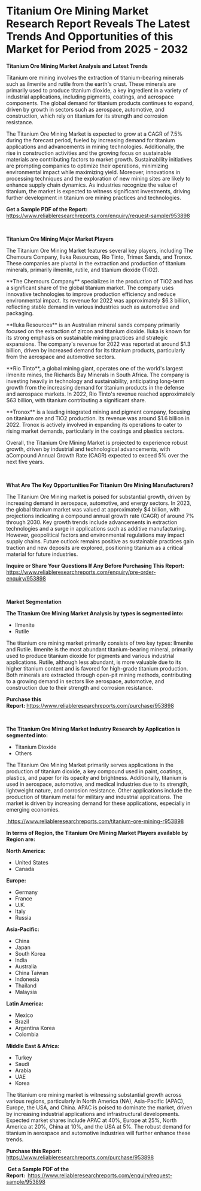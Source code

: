 <p><h1>Titanium Ore Mining Market Research Report Reveals The Latest Trends And Opportunities of this Market for Period from 2025 - 2032</h1></p><p><strong>Titanium Ore Mining Market Analysis and Latest Trends</strong></p>
<p><p>Titanium ore mining involves the extraction of titanium-bearing minerals such as ilmenite and rutile from the earth's crust. These minerals are primarily used to produce titanium dioxide, a key ingredient in a variety of industrial applications, including pigments, coatings, and aerospace components. The global demand for titanium products continues to expand, driven by growth in sectors such as aerospace, automotive, and construction, which rely on titanium for its strength and corrosion resistance.</p><p>The Titanium Ore Mining Market is expected to grow at a CAGR of 7.5% during the forecast period, fueled by increasing demand for titanium applications and advancements in mining technologies. Additionally, the rise in construction activities and the growing focus on sustainable materials are contributing factors to market growth. Sustainability initiatives are prompting companies to optimize their operations, minimizing environmental impact while maximizing yield. Moreover, innovations in processing techniques and the exploration of new mining sites are likely to enhance supply chain dynamics. As industries recognize the value of titanium, the market is expected to witness significant investments, driving further development in titanium ore mining practices and technologies.</p></p>
<p><strong>Get a Sample PDF of the Report:&nbsp;</strong> <a href="https://www.reliableresearchreports.com/enquiry/request-sample/953898?utm_campaign=7&utm_medium=2&utm_source=Github&utm_content=ia&utm_term=18042025&utm_id=titanium-ore-mining">https://www.reliableresearchreports.com/enquiry/request-sample/953898</a></p>
<p>&nbsp;</p>
<p><strong>Titanium Ore Mining Major Market Players</strong></p>
<p><p>The Titanium Ore Mining Market features several key players, including The Chemours Company, Iluka Resources, Rio Tinto, Trimex Sands, and Tronox. These companies are pivotal in the extraction and production of titanium minerals, primarily ilmenite, rutile, and titanium dioxide (TiO2).</p><p>**The Chemours Company** specializes in the production of TiO2 and has a significant share of the global titanium market. The company uses innovative technologies to improve production efficiency and reduce environmental impact. Its revenue for 2022 was approximately $6.3 billion, reflecting stable demand in various industries such as automotive and packaging.</p><p>**Iluka Resources** is an Australian mineral sands company primarily focused on the extraction of zircon and titanium dioxide. Iluka is known for its strong emphasis on sustainable mining practices and strategic expansions. The company's revenue for 2022 was reported at around $1.3 billion, driven by increased demand for its titanium products, particularly from the aerospace and automotive sectors.</p><p>**Rio Tinto**, a global mining giant, operates one of the world's largest ilmenite mines, the Richards Bay Minerals in South Africa. The company is investing heavily in technology and sustainability, anticipating long-term growth from the increasing demand for titanium products in the defense and aerospace markets. In 2022, Rio Tinto's revenue reached approximately $63 billion, with titanium contributing a significant share.</p><p>**Tronox** is a leading integrated mining and pigment company, focusing on titanium ore and TiO2 production. Its revenue was around $1.6 billion in 2022. Tronox is actively involved in expanding its operations to cater to rising market demands, particularly in the coatings and plastics sectors.</p><p>Overall, the Titanium Ore Mining Market is projected to experience robust growth, driven by industrial and technological advancements, with aCompound Annual Growth Rate (CAGR) expected to exceed 5% over the next five years.</p></p>
<p>&nbsp;</p>
<p><strong>What Are The Key Opportunities For Titanium Ore Mining Manufacturers?</strong></p>
<p><p>The Titanium Ore Mining market is poised for substantial growth, driven by increasing demand in aerospace, automotive, and energy sectors. In 2023, the global titanium market was valued at approximately $4 billion, with projections indicating a compound annual growth rate (CAGR) of around 7% through 2030. Key growth trends include advancements in extraction technologies and a surge in applications such as additive manufacturing. However, geopolitical factors and environmental regulations may impact supply chains. Future outlook remains positive as sustainable practices gain traction and new deposits are explored, positioning titanium as a critical material for future industries.</p></p>
<p><strong>Inquire or Share Your Questions If Any Before Purchasing This Report:</strong> <a href="https://www.reliableresearchreports.com/enquiry/pre-order-enquiry/953898?utm_campaign=7&utm_medium=2&utm_source=Github&utm_content=ia&utm_term=18042025&utm_id=titanium-ore-mining">https://www.reliableresearchreports.com/enquiry/pre-order-enquiry/953898</a></p>
<p>&nbsp;</p>
<p><strong>Market Segmentation</strong></p>
<p><strong>The Titanium Ore Mining Market Analysis by types is segmented into:</strong></p>
<p><ul><li>Ilmenite</li><li>Rutile</li></ul></p>
<p><p>The titanium ore mining market primarily consists of two key types: Ilmenite and Rutile. Ilmenite is the most abundant titanium-bearing mineral, primarily used to produce titanium dioxide for pigments and various industrial applications. Rutile, although less abundant, is more valuable due to its higher titanium content and is favored for high-grade titanium production. Both minerals are extracted through open-pit mining methods, contributing to a growing demand in sectors like aerospace, automotive, and construction due to their strength and corrosion resistance.</p></p>
<p><strong>Purchase this Report:&nbsp;</strong><a href="https://www.reliableresearchreports.com/purchase/953898?utm_campaign=7&utm_medium=2&utm_source=Github&utm_content=ia&utm_term=18042025&utm_id=titanium-ore-mining">https://www.reliableresearchreports.com/purchase/953898</a></p>
<p>&nbsp;</p>
<p><strong>The Titanium Ore Mining Market Industry Research by Application is segmented into:</strong></p>
<p><ul><li>Titanium Dioxide</li><li>Others</li></ul></p>
<p><p>The Titanium Ore Mining Market primarily serves applications in the production of titanium dioxide, a key compound used in paint, coatings, plastics, and paper for its opacity and brightness. Additionally, titanium is used in aerospace, automotive, and medical industries due to its strength, lightweight nature, and corrosion resistance. Other applications include the production of titanium metal for military and industrial applications. The market is driven by increasing demand for these applications, especially in emerging economies.</p></p>
<p><a href="https://www.reliableresearchreports.com/titanium-ore-mining-r953898?utm_campaign=7&utm_medium=2&utm_source=Github&utm_content=ia&utm_term=18042025&utm_id=titanium-ore-mining">&nbsp;https://www.reliableresearchreports.com/titanium-ore-mining-r953898</a></p>
<p><strong>In terms of Region, the Titanium Ore Mining Market Players available by Region are:</strong></p>
<p>
    <p> <strong> North America: </strong>
        <ul>
            <li>United States</li>
            <li>Canada</li>
        </ul>
        </p> 
    <p> <strong> Europe: </strong>
        <ul>
            <li>Germany</li>
            <li>France</li>
            <li>U.K.</li>
            <li>Italy</li>
            <li>Russia</li>
        </ul>
        </p> 
    <p> <strong> Asia-Pacific: </strong>
        <ul>
            <li>China</li>
            <li>Japan</li>
            <li>South Korea</li>
            <li>India</li>
            <li>Australia</li>
            <li>China Taiwan</li>
            <li>Indonesia</li>
            <li>Thailand</li>
            <li>Malaysia</li>
        </ul>
        </p> 
    <p> <strong> Latin America: </strong>
        <ul>
            <li>Mexico</li>
            <li>Brazil</li>
            <li>Argentina Korea</li>
            <li>Colombia</li>
        </ul>
        </p> 
    <p> <strong> Middle East & Africa: </strong>
        <ul>
            <li>Turkey</li>
            <li>Saudi</li>
            <li>Arabia</li>
            <li>UAE</li>
            <li>Korea</li>
        </ul>
    </p>
    </p>
<p><p>The titanium ore mining market is witnessing substantial growth across various regions, particularly in North America (NA), Asia-Pacific (APAC), Europe, the USA, and China. APAC is poised to dominate the market, driven by increasing industrial applications and infrastructural developments. Expected market shares include APAC at 40%, Europe at 25%, North America at 20%, China at 10%, and the USA at 5%. The robust demand for titanium in aerospace and automotive industries will further enhance these trends.</p></p>
<p><strong>Purchase this Report: </strong><a href="https://www.reliableresearchreports.com/purchase/953898?utm_campaign=7&utm_medium=2&utm_source=Github&utm_content=ia&utm_term=18042025&utm_id=titanium-ore-mining">https://www.reliableresearchreports.com/purchase/953898</a></p>
<p>&nbsp;<strong>Get a Sample PDF of the Report:&nbsp;&nbsp;</strong><a href="https://www.reliableresearchreports.com/enquiry/request-sample/953898?utm_campaign=7&utm_medium=2&utm_source=Github&utm_content=ia&utm_term=18042025&utm_id=titanium-ore-mining">https://www.reliableresearchreports.com/enquiry/request-sample/953898</a></p>
<p><strong></strong></p>
<p><p></p><p></p><p></p></p>